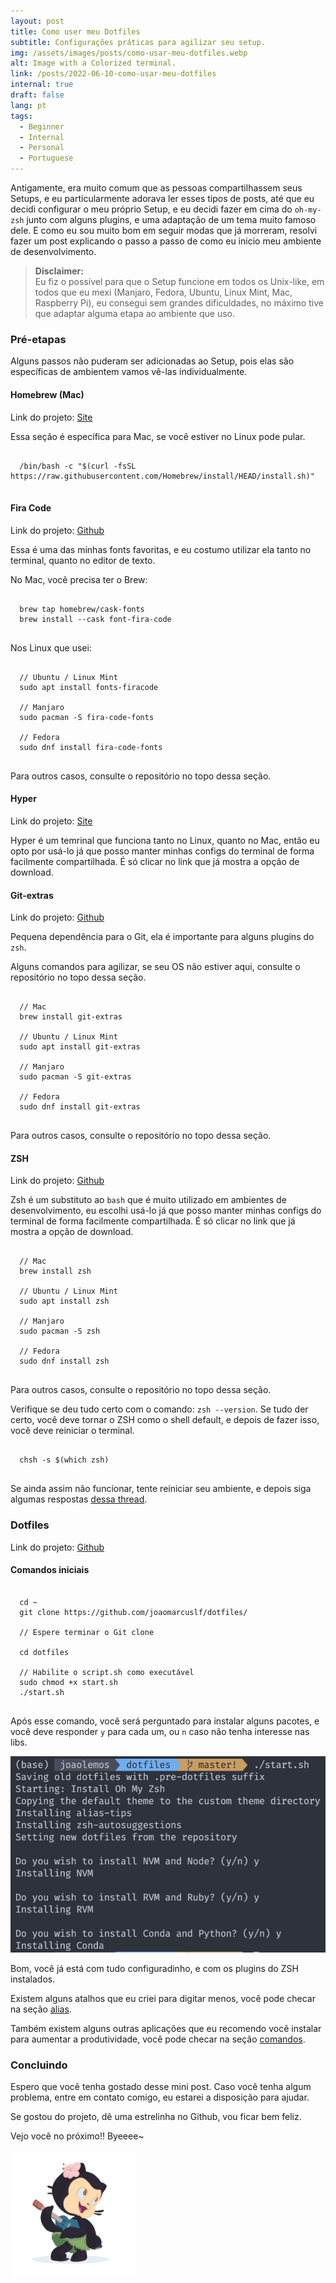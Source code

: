 ```yaml
---
layout: post
title: Como user meu Dotfiles
subtitle: Configurações práticas para agilizar seu setup.
img: /assets/images/posts/como-usar-meu-dotfiles.webp
alt: Image with a Colorized terminal.
link: /posts/2022-06-10-como-usar-meu-dotfiles
internal: true
draft: false
lang: pt
tags:
  - Beginner
  - Internal
  - Personal
  - Portuguese
---
```


Antigamente, era muito comum que as pessoas compartilhassem seus Setups, e eu particularmente adorava ler esses tipos de posts, até que eu decidi configurar o meu próprio Setup, e eu decidi fazer em cima do `oh-my-zsh` junto com alguns plugins, e uma adaptação de um tema muito famoso dele. E como eu sou muito bom em seguir modas que já morreram, resolvi fazer um post explicando o passo a passo de como eu inicio meu ambiente de desenvolvimento.

<blockquote class="is-family-monospace">
<strong>Disclaimer:</strong> <br />
Eu fiz o possível para que o Setup funcione em todos os Unix-like, em todos que eu mexi (Manjaro, Fedora, Ubuntu, Linux Mint, Mac, Raspberry Pi), eu consegui sem grandes dificuldades, no máximo tive que adaptar alguma etapa ao ambiente que uso.
</blockquote>

### Pré-etapas

Alguns passos não puderam ser adicionadas ao Setup, pois elas são específicas de ambientem vamos vê-las individualmente.

#### Homebrew (Mac)

Link do projeto: [Site](https://brew.sh/)

Essa seção é específica para Mac, se você estiver no Linux pode pular.

<pre class="is-hljs">
  <code class="bash">
  /bin/bash -c "$(curl -fsSL https://raw.githubusercontent.com/Homebrew/install/HEAD/install.sh)"
  </code>
</pre>

#### Fira Code

Link do projeto: [Github](https://github.com/tonsky/FiraCode/wiki/Installing)

Essa é uma das minhas fonts favoritas, e eu costumo utilizar ela tanto no terminal, quanto no editor de texto.

No Mac, você precisa ter o Brew:

<pre class="is-hljs">
  <code class="bash">
  brew tap homebrew/cask-fonts
  brew install --cask font-fira-code
  </code>
</pre>

Nos Linux que usei:

<pre class="is-hljs">
  <code class="bash">
  // Ubuntu / Linux Mint
  sudo apt install fonts-firacode

  // Manjaro
  sudo pacman -S fira-code-fonts

  // Fedora
  sudo dnf install fira-code-fonts
  </code>
</pre>

Para outros casos, consulte o repositório no topo dessa seção.

#### Hyper

Link do projeto: [Site](https://hyper.is/)

Hyper é um temrinal que funciona tanto no Linux, quanto no Mac, então eu opto por usá-lo já que posso manter minhas configs do terminal de forma facilmente compartilhada. É só clicar no link que já mostra a opção de download.

#### Git-extras

Link do projeto: [Github](https://github.com/tj/git-extras/blob/master/Installation.md)

Pequena dependência para o Git, ela é importante para alguns plugins do `zsh`.

Alguns comandos para agilizar, se seu OS não estiver aqui, consulte o repositório no topo dessa seção.

<pre class="is-hljs">
  <code class="bash">
  // Mac
  brew install git-extras

  // Ubuntu / Linux Mint
  sudo apt install git-extras

  // Manjaro
  sudo pacman -S git-extras

  // Fedora
  sudo dnf install git-extras
  </code>
</pre>

Para outros casos, consulte o repositório no topo dessa seção.

#### ZSH

Link do projeto: [Github](https://github.com/ohmyzsh/ohmyzsh/wiki/Installing-ZSH#how-to-install-zsh-on-many-platforms)

Zsh é um substituto ao `bash` que é muito utilizado em ambientes de desenvolvimento, eu escolhi usá-lo já que posso manter minhas configs do terminal de forma facilmente compartilhada. É só clicar no link que já mostra a opção de download.

<pre class="is-hljs">
  <code class="bash">
  // Mac
  brew install zsh

  // Ubuntu / Linux Mint
  sudo apt install zsh

  // Manjaro
  sudo pacman -S zsh

  // Fedora
  sudo dnf install zsh
  </code>
</pre>

Para outros casos, consulte o repositório no topo dessa seção.

Verifique se deu tudo certo com o comando: `zsh --version`. Se tudo der certo, você deve tornar o ZSH como o shell default, e depois de fazer isso, você deve reiniciar o terminal.

<pre class="is-hljs">
  <code class="bash">
  chsh -s $(which zsh)
  </code>
</pre>

Se ainda assim não funcionar, tente reiniciar seu ambiente, e depois siga algumas respostas [dessa thread](https://askubuntu.com/questions/131823/how-to-make-zsh-the-default-shell).

### Dotfiles

Link do projeto: [Github](https://github.com/joaomarcuslf/dotfiles/)

#### Comandos iniciais

<pre class="is-hljs">
  <code class="bash">
  cd ~
  git clone https://github.com/joaomarcuslf/dotfiles/

  // Espere terminar o Git clone

  cd dotfiles

  // Habilite o script.sh como executável
  sudo chmod +x start.sh
  ./start.sh
  </code>
</pre>

Após esse comando, você será perguntado para instalar alguns pacotes, e você deve responder `y` para cada um, ou `n` caso não tenha interesse nas libs.

<img
  src="/assets/includes/2022-06-10-como-usar-meu-dotfiles-01.png"
  alt="Image from the post"
/>

Bom, você já está com tudo configuradinho, e com os plugins do ZSH instalados.

Existem alguns atalhos que eu criei para digitar menos, você pode checar na seção [alias](https://github.com/joaomarcuslf/dotfiles/blob/master/.bash_aliases).

Também existem alguns outras aplicações que eu recomendo você instalar para aumentar a produtividade, você pode checar na seção [comandos](https://github.com/joaomarcuslf/dotfiles#recommended).

### Concluindo

Espero que você tenha gostado desse mini post. Caso você tenha algum problema, entre em contato comigo, eu estarei a disposição para ajudar.

Se gostou do projeto, dê uma estrelinha no Github, vou ficar bem feliz.

Vejo você no próximo!! Byeeee~

<div class="has-text-centered">
  <img
    width="200"
    src="/assets/includes/octo-dancing.gif"
    alt="Image from the post"
  />
</div>
